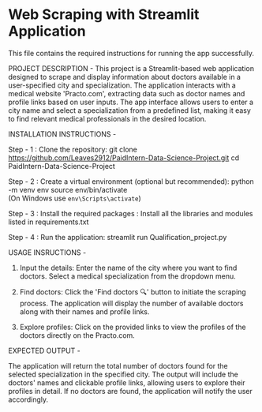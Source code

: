 # Web Scraping with Streamlit Application

This file contains the required instructions for running the app successfully.

PROJECT DESCRIPTION - 
This project is a Streamlit-based web application designed to scrape and display information about doctors available in a user-specified city and specialization. 
The application interacts with a medical website 'Practo.com', extracting data such as doctor names and profile links based on user inputs. 
The app interface allows users to enter a city name and select a specialization from a predefined list, making it easy to find relevant medical professionals in the desired location.

INSTALLATION INSTRUCTIONS -

Step - 1 : Clone the repository:
           git clone https://github.com/Leaves2912/PaidIntern-Data-Science-Project.git
           cd PaidIntern-Data-Science-Project
          
Step - 2 : Create a virtual environment (optional but recommended):
           python -m venv env
           source env/bin/activate  
           (On Windows use `env\Scripts\activate`)

Step - 3 : Install the required packages : 
           Install all the libraries and modules listed in requirements.txt

Step - 4 : Run the application:
           streamlit run Qualification_project.py

USAGE INSRUCTIONS -

1. Input the details:
Enter the name of the city where you want to find doctors.
Select a medical specialization from the dropdown menu.

2. Find doctors:
Click the 'Find doctors 🔍' button to initiate the scraping process.
The application will display the number of available doctors along with their names and profile links.

3. Explore profiles:
Click on the provided links to view the profiles of the doctors directly on the Practo.com.

EXPECTED OUTPUT -

The application will return the total number of doctors found for the selected specialization in the specified city.
The output will include the doctors' names and clickable profile links, allowing users to explore their profiles in detail.
If no doctors are found, the application will notify the user accordingly.
